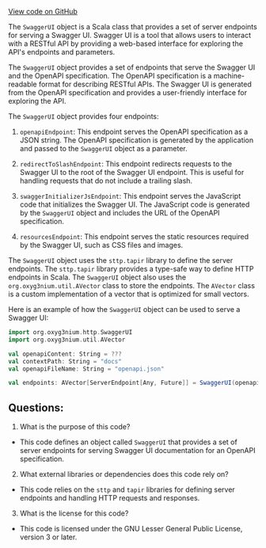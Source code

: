 [View code on GitHub](https://github.com/alephium/alephium/http/src/main/scala/org/alephium/http/SwaggerUI.scala)

The `SwaggerUI` object is a Scala class that provides a set of server endpoints for serving a Swagger UI. Swagger UI is a tool that allows users to interact with a RESTful API by providing a web-based interface for exploring the API's endpoints and parameters. 

The `SwaggerUI` object provides a set of endpoints that serve the Swagger UI and the OpenAPI specification. The OpenAPI specification is a machine-readable format for describing RESTful APIs. The Swagger UI is generated from the OpenAPI specification and provides a user-friendly interface for exploring the API.

The `SwaggerUI` object provides four endpoints:

1. `openapiEndpoint`: This endpoint serves the OpenAPI specification as a JSON string. The OpenAPI specification is generated by the application and passed to the `SwaggerUI` object as a parameter.

2. `redirectToSlashEndpoint`: This endpoint redirects requests to the Swagger UI to the root of the Swagger UI endpoint. This is useful for handling requests that do not include a trailing slash.

3. `swaggerInitializerJsEndpoint`: This endpoint serves the JavaScript code that initializes the Swagger UI. The JavaScript code is generated by the `SwaggerUI` object and includes the URL of the OpenAPI specification.

4. `resourcesEndpoint`: This endpoint serves the static resources required by the Swagger UI, such as CSS files and images.

The `SwaggerUI` object uses the `sttp.tapir` library to define the server endpoints. The `sttp.tapir` library provides a type-safe way to define HTTP endpoints in Scala. The `SwaggerUI` object also uses the `org.oxyg3nium.util.AVector` class to store the endpoints. The `AVector` class is a custom implementation of a vector that is optimized for small vectors.

Here is an example of how the `SwaggerUI` object can be used to serve a Swagger UI:

```scala
import org.oxyg3nium.http.SwaggerUI
import org.oxyg3nium.util.AVector

val openapiContent: String = ???
val contextPath: String = "docs"
val openapiFileName: String = "openapi.json"

val endpoints: AVector[ServerEndpoint[Any, Future]] = SwaggerUI(openapiContent, contextPath, openapiFileName)
```
## Questions: 
 1. What is the purpose of this code?
- This code defines an object called `SwaggerUI` that provides a set of server endpoints for serving Swagger UI documentation for an OpenAPI specification.

2. What external libraries or dependencies does this code rely on?
- This code relies on the `sttp` and `tapir` libraries for defining server endpoints and handling HTTP requests and responses.

3. What is the license for this code?
- This code is licensed under the GNU Lesser General Public License, version 3 or later.